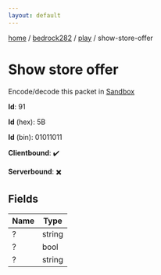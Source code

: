 ```yaml
---
layout: default
---
```


[home](/)  /  [bedrock282](/protocol/bedrock282)  /  [play](/protocol/bedrock282/play)  /  show-store-offer

# Show store offer

Encode/decode this packet in [Sandbox](../../../sandbox/bedrock282#Play.ShowStoreOffer)

**Id**: 91

**Id** (hex): 5B

**Id** (bin): 01011011

**Clientbound**: ✔️

**Serverbound**: ✖️

## Fields

Name | Type
---|---
? | string
? | bool
? | string
